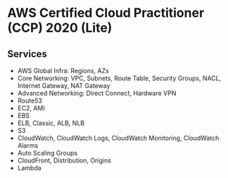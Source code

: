 # AWS Certified Cloud Practitioner (CCP) 2020 (Lite)

## Services
- AWS Global Infra: Regions, AZs
- Core Networking: VPC, Subnets, Route Table, Security Groups, NACL, Internet Gateway, NAT Gateway
- Advanced Networking: Direct Connect, Hardware VPN
- Route53
- EC2, AMI
- EBS
- ELB, Classic, ALB, NLB
- S3
- CloudWatch, CloudWatch Logs, CloudWatch Monitoring, CloudWatch Alarms
- Auto Scaling Groups
- CloudFront, Distribution, Origins
- Lambda

